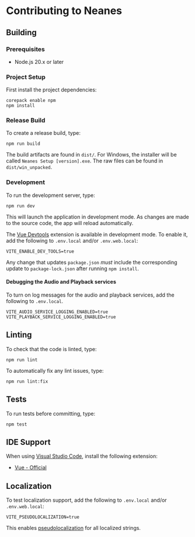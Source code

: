 # Contributing to Neanes

## Building

### Prerequisites

- Node.js 20.x or later

### Project Setup

First install the project dependencies:

```
corepack enable npm
npm install
```

### Release Build

To create a release build, type:

```
npm run build
```

The build artifacts are found in `dist/`. For Windows, the installer will be called `Neanes Setup [version].exe`. The raw files can be found in `dist/win_unpacked`.

### Development

To run the development server, type:

```
npm run dev
```

This will launch the application in development mode. As changes are made to the source code, the app will reload automatically.

The [Vue Devtools](https://devtools-next.vuejs.org/) extension is available in development mode.
To enable it, add the following to `.env.local` and/or `.env.web.local`:

```
VITE_ENABLE_DEV_TOOLS=true
```

Any change that updates `package.json` _must_ include the corresponding update to `package-lock.json` after running `npm install`.

#### Debugging the Audio and Playback services

To turn on log messages for the audio and playback services, add the following to `.env.local`.

```
VITE_AUDIO_SERVICE_LOGGING_ENABLED=true
VITE_PLAYBACK_SERVICE_LOGGING_ENABLED=true
```

## Linting

To check that the code is linted, type:

```
npm run lint
```

To automatically fix any lint issues, type:

```
npm run lint:fix
```

## Tests

To run tests before committing, type:

```
npm test
```

## IDE Support

When using [Visual Studio Code](https://github.com/microsoft/vscode), install the following extension:

- [Vue - Official](https://marketplace.visualstudio.com/items?itemName=Vue.volar)

## Localization

To test localization support, add the following to `.env.local` and/or `.env.web.local`:

```
VITE_PSEUDOLOCALIZATION=true
```

This enables [pseudolocalization](https://en.wikipedia.org/wiki/Pseudolocalization) for all localized strings.
